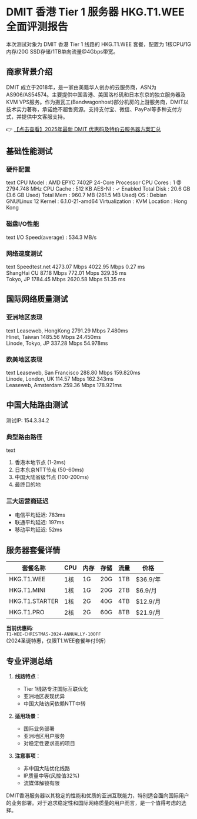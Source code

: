 # DMIT 香港 Tier 1 服务器 HKG.T1.WEE 全面评测报告

本次测试对象为 DMIT 香港 Tier 1 线路的 HKG.T1.WEE 套餐，配置为 1核CPU/1G内存/20G SSD存储/1TB单向流量@4Gbps带宽。

## 商家背景介绍

DMIT 成立于2018年，是一家由美籍华人创办的云服务商，ASN为AS906/AS54574。主要提供中国香港、美国洛杉矶和日本东京的独立服务器及KVM VPS服务。作为搬瓦工(Bandwagonhost)部分机房的上游服务商，DMIT以技术实力著称，承诺绝不超售资源。支持支付宝、微信、PayPal等多种支付方式，并提供中文客服支持。

👉 [【点击查看】2025年最新 DMIT 优惠码及特价云服务器方案汇总](https://bit.ly/dmit_coupon)

## 基础性能测试

### 硬件配置
text
CPU Model          : AMD EPYC 7402P 24-Core Processor
CPU Cores          : 1 @ 2794.748 MHz
CPU Cache          : 512 KB
AES-NI             : ✓ Enabled
Total Disk         : 20.6 GB (3.6 GB Used)
Total Mem          : 960.7 MB (261.5 MB Used)
OS                 : Debian GNU/Linux 12
Kernel             : 6.1.0-21-amd64
Virtualization     : KVM
Location           : Hong Kong

### 磁盘I/O性能
text
I/O Speed(average) : 534.3 MB/s

### 网络速度测试
text
Speedtest.net    4273.07 Mbps      4022.95 Mbps        0.27 ms     
ShangHai CU      87.18 Mbps        772.01 Mbps         329.35 ms   
Tokyo, JP        1784.45 Mbps      2620.58 Mbps        51.35 ms    

## 国际网络质量测试

### 亚洲地区表现
text
Leaseweb, HongKong     2791.29 Mbps        7.480ms         
Hinet, Taiwan          1485.56 Mbps        24.450ms        
Linode, Tokyo, JP       337.28 Mbps        54.978ms        

### 欧美地区表现
text
Leaseweb, San Francisco 288.80 Mbps        159.820ms       
Linode, London, UK      114.57 Mbps        162.343ms       
Leaseweb, Amsterdam     259.36 Mbps        178.921ms       

## 中国大陆路由测试

测试IP: 154.3.34.2

### 典型路由路径
text
1. 香港本地节点 (1-2ms)
2. 日本东京NTT节点 (50-60ms)
3. 中国大陆省级节点 (100-200ms)
4. 最终目的地

### 三大运营商延迟
- 电信平均延迟: 783ms
- 联通平均延迟: 197ms
- 移动平均延迟: 52ms

## 服务器套餐详情

| 套餐名称       | CPU | 内存 | 存储  | 流量  | 价格       |
|----------------|-----|------|-------|-------|------------|
| HKG.T1.WEE     | 1核 | 1G   | 20G   | 1TB   | $36.9/年   |
| HKG.T1.MINI    | 1核 | 1G   | 20G   | 2TB   | $6.9/月    |
| HKG.T1.STARTER | 1核 | 2G   | 40G   | 4TB   | $12.9/月   |
| HKG.T1.PRO     | 2核 | 2G   | 60G   | 8TB   | $21.9/月   |

**当前优惠码**:  
`T1-WEE-CHRISTMAS-2024-ANNUALLY-10OFF`  
(2024圣诞特惠，仅限T1.WEE套餐年付9折)

## 专业评测总结

1. **线路特点**：
   - Tier 1线路专注国际互联优化
   - 亚洲地区表现优异
   - 中国大陆访问依赖NTT中转

2. **适用场景**：
   - 国际业务部署
   - 亚洲地区用户服务
   - 对稳定性要求高的项目

3. **注意事项**：
   - 非中国大陆优化线路
   - IP质量中等(风控值32%)
   - 流媒体解锁有限

DMIT香港服务器以其稳定的性能和优质的亚洲互联能力，特别适合面向国际用户的业务部署。对于追求稳定性和国际网络质量的用户而言，是一个值得考虑的选择。